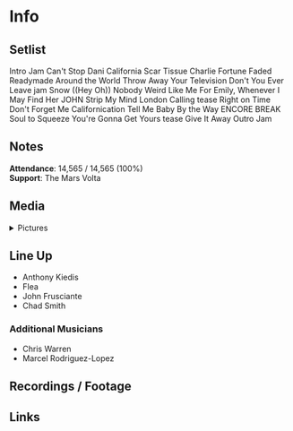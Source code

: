 # Info

## Setlist

Intro Jam
Can't Stop
Dani California
Scar Tissue
Charlie
Fortune Faded
Readymade
Around the World
Throw Away Your Television
Don't You Ever Leave jam
Snow ((Hey Oh))
Nobody Weird Like Me
For Emily, Whenever I May Find Her JOHN
Strip My Mind
London Calling tease
Right on Time
Don't Forget Me
Californication
Tell Me Baby
By the Way
ENCORE BREAK
Soul to Squeeze
You're Gonna Get Yours tease
Give It Away
Outro Jam

## Notes

**Attendance**: 14,565 / 14,565 (100%)
<br>
**Support**: The Mars Volta

## Media 

<details>
  <summary>Pictures</summary>
  <!--<img alt="Setlist" title="Setlist" src="_.jpg" height="200" />
  <img alt="Flyer" title="Flyer" src="_.jpg" height="200" />
  <img alt="Clipper" title="Clipper" src="_.jpg" height="200" />
  <img alt="Ticket" title="Ticket" src="_.jpg" height="200" />
  -->
</details>

## Line Up

* Anthony Kiedis
* Flea
* John Frusciante
* Chad Smith

### Additional Musicians

* Chris Warren  
* Marcel Rodriguez-Lopez

## Recordings / Footage

## Links